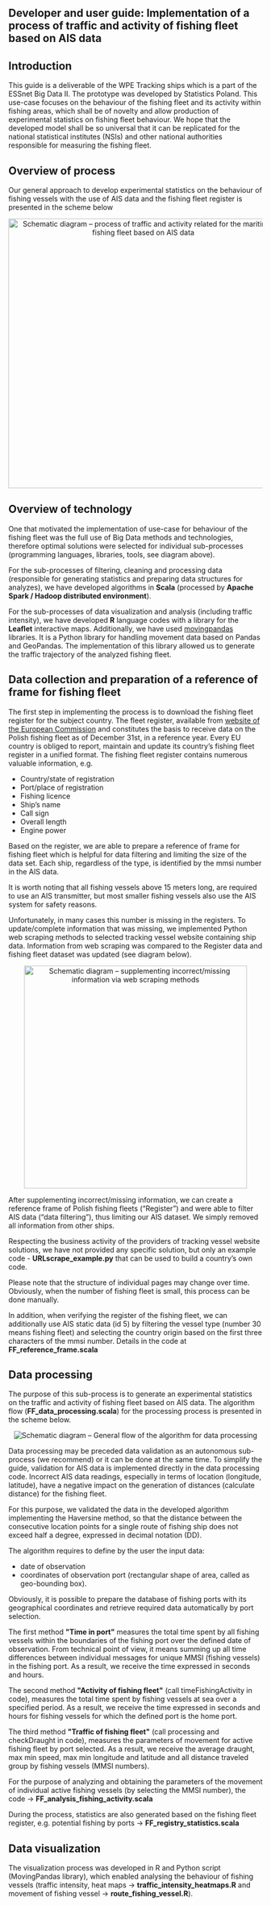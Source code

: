 ## Developer and user guide: Implementation of a process of traffic and activity of fishing fleet based on AIS data

## Introduction
This guide is a deliverable of the WPE Tracking ships which is a part of the ESSnet Big Data II. The prototype was developed by Statistics Poland. This use-case focuses on the behaviour of the fishing fleet and its activity within fishing areas, which shall be of novelty and allow production of experimental statistics on fishing fleet behaviour. We hope that the developed model shall be so universal that it can be replicated for the national statistical institutes (NSIs) and other national authorities responsible for measuring the fishing fleet.

## Overview of process
Our general approach to develop experimental statistics on the behaviour of fishing vessels with the use of AIS data and the fishing fleet register is presented in the scheme below

<p align="center">
  <img src="./img/diagram_process.png" alt="Schematic diagram – process of traffic and activity related for the maritime fishing fleet based on AIS data" width="535">
</p>

## Overview of technology
One that motivated the implementation of use-case for behaviour of the fishing fleet was the full use of Big Data methods and technologies, 
therefore optimal solutions were selected for individual sub-processes (programming languages, libraries, tools, see diagram above).

For the sub-processes of filtering, cleaning and processing data (responsible for generating statistics and preparing data structures for analyzes),
we have developed algorithms in **Scala** (processed by **Apache Spark / Hadoop distributed environment**).

For the sub-processes of data visualization and analysis (including traffic intensity), we have developed **R** language codes with a library for the **Leaflet** interactive maps. Additionally, we have used [movingpandas](https://anitagraser.github.io/movingpandas) libraries. It is a Python library for handling movement data based on Pandas and GeoPandas. The implementation of this library allowed us to generate the traffic trajectory of the analyzed fishing fleet.

## Data collection and preparation of a reference of frame for fishing fleet
The first step in implementing the process is to download the fishing fleet register for the subject country. 
The fleet register, available from [website of the European Commission](http://ec.europa.eu/fisheries/fleet/index.cfm?lg=en)
and constitutes the basis to receive data on the Polish fishing fleet as of December 31st, in a reference year. 
Every EU country is obliged to report, maintain and update its country’s fishing fleet register in a unified format. 
The fishing fleet register contains numerous valuable information, e.g.
- Country/state of registration
- Port/place of registration
- Fishing licence
- Ship’s name
- Call sign
- Overall length
- Engine power

Based on the register, we are able to prepare a reference of frame for fishing fleet which is helpful for data filtering and limiting the size of the data set.
Each ship, regardless of the type, is identified by the mmsi number in the AIS data.

It is worth noting that all fishing vessels above 15 meters long, are required to use an AIS transmitter, but most smaller fishing vessels also use the AIS system for safety reasons.

Unfortunately, in many cases this number is missing in the registers. To update/complete information that was missing, we implemented Python web scraping methods to selected tracking vessel website containing ship data. Information from web scraping was compared to the Register data and fishing fleet dataset was updated (see diagram below).
<p align="center">
  <img src="./img/diagram_update_register.png" alt="Schematic diagram – supplementing incorrect/missing information via web scraping methods" width="442">
</p>

After supplementing incorrect/missing information, we can create a reference frame of Polish fishing fleets (“Register”) and were able to filter AIS data (“data filtering”), thus limiting our AIS dataset. We simply removed all information from other ships.

Respecting the business activity of the providers of tracking vessel website solutions, we have not provided any specific solution, 
but only an example code - **URLscrape_example.py** that can be used to build  a country’s own code. 

Please note that the structure of individual pages may change over time. Obviously, when the number of fishing fleet is small, this process can be done manually.

In addition, when verifying the register of the fishing fleet, we can additionally use AIS static data (id 5) by filtering the vessel type (number 30 means fishing fleet) and selecting the country origin based on the first three characters of the mmsi number. Details in the code at **FF_reference_frame.scala**

## Data processing
The purpose of this sub-process is to generate an experimental statistics on the traffic and activity of fishing fleet based on AIS data.
The algorithm flow (**FF_data_processing.scala**) for the processing process is presented in the scheme below. 
<p align="center">
  <img src="./img/diagram_processing_data.png" alt="Schematic diagram – General flow of the algorithm for data processing">
 </p> 
Data processing may be preceded data validation as an autonomous sub-process (we recommend) or it can be done at the same time. 
To simplify the guide, validation for AIS data is implemented directly in the data processing code.
Incorrect AIS data readings, especially in terms of location (longitude, latitude), have a negative impact on the generation of distances (calculate distance) for the fishing fleet. 

For this purpose, we validated the data in the developed algorithm implementing the Haversine method, so that the distance between the consecutive location points for a single route of fishing ship does not exceed half a degree, expressed in decimal notation (DD).

The algorithm requires to define by the user the input data:
- date of observation
- coordinates of observation port (rectangular shape of area, called as geo-bounding box). 

Obviously, it is possible to prepare the database of fishing ports with its geographical coordinates and retrieve required data automatically by port selection.

The first method **"Time in port"** measures the total time spent by all fishing vessels within the boundaries of the fishing port over the defined date of observation. 
From technical point of view, it means summing up all time differences between individual messages for unique MMSI (fishing vessels) in the fishing port.
As a result, we receive the time expressed in seconds and hours.

The second method **"Activity of fishing fleet"** (call timeFishingActivity in code), measures the total time spent by fishing vessels at sea over a specified period.
As a result, we receive the time expressed in seconds and hours for fishing vessels for which the defined port is the home port.

The third method **"Traffic of fishing fleet"** (call processing and checkDraught in code), measures the parameters of movement for active fishing fleet by port selected. As a result, we receive the average draught, max min speed, max min longitude and latitude and all distance traveled group by fishing vessels (MMSI numbers).

For the purpose of analyzing and obtaining the parameters of the movement of individual active fishing vessels (by selecting the MMSI number), the code -> **FF_analysis_fishing_activity.scala**

During the process, statistics are also generated based on the fishing fleet register, e.g. potential fishing by ports -> **FF_registry_statistics.scala** 

## Data visualization
The visualization process was developed in R and Python script (MovingPandas library), which enabled analysing the behaviour of fishing vessels (traffic intensity, heat maps -> **traffic_intensity_heatmaps.R** and movement of fishing vessel -> **route_fishing_vessel.R**). 
